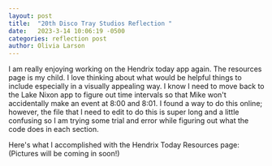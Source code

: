 ```yaml
---
layout: post
title:  "20th Disco Tray Studios Reflection "
date:   2023-3-14 10:06:19 -0500
categories: reflection post
author: Olivia Larson
---
```


I am really enjoying working on the Hendrix today app again. The resources page is my child. I love thinking about what would be helpful things to include especially in a visually appealing way. I know I need to move back to the Lake Nixon app to figure out time intervals so that Mike won't accidentally make an event at 8:00 and 8:01. I found a way to do this online; however, the file that I need to edit to do this is super long and a little confusing so I am trying some trial and error while figuring out what the code does in each section. 

Here's what I accomplished with the Hendrix Today Resources page:
(Pictures will be coming in soon!)